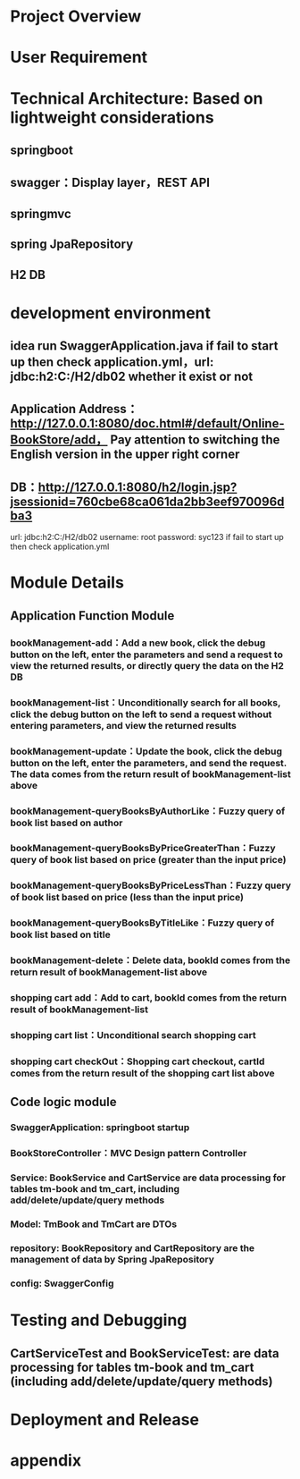 # Project Overview

# User Requirement

# Technical Architecture: Based on lightweight considerations
## springboot
## swagger：Display layer，REST API
## springmvc
## spring JpaRepository
## H2 DB

# development environment 
## idea run SwaggerApplication.java   if fail to start up then check application.yml，url: jdbc:h2:C:/H2/db02  whether it exist or not
## Application Address：http://127.0.0.1:8080/doc.html#/default/Online-BookStore/add，  Pay attention to switching the English version in the upper right corner


## DB：http://127.0.0.1:8080/h2/login.jsp?jsessionid=760cbe68ca061da2bb3eef970096dba3
url: jdbc:h2:C:/H2/db02 
username: root 
password: syc123 
if fail to start up then check application.yml

# Module Details
## Application Function Module
### bookManagement-add：Add a new book, click the debug button on the left, enter the parameters and send a request to view the returned results, or directly query the data on the H2 DB
### bookManagement-list：Unconditionally search for all books, click the debug button on the left to send a request without entering parameters, and view the returned results
### bookManagement-update：Update the book, click the debug button on the left, enter the parameters, and send the request. The data comes from the return result of bookManagement-list above
### bookManagement-queryBooksByAuthorLike：Fuzzy query of book list based on author
### bookManagement-queryBooksByPriceGreaterThan：Fuzzy query of book list based on price (greater than the input price)
### bookManagement-queryBooksByPriceLessThan：Fuzzy query of book list based on price (less than the input price)
### bookManagement-queryBooksByTitleLike：Fuzzy query of book list based on title
### bookManagement-delete：Delete data, bookId comes from the return result of bookManagement-list above
### shopping cart add：Add to cart, bookId comes from the return result of bookManagement-list
### shopping cart list：Unconditional search shopping cart
### shopping cart checkOut：Shopping cart checkout, cartId comes from the return result of the shopping cart list above

## Code logic module
### SwaggerApplication: springboot startup 
### BookStoreController：MVC Design pattern Controller
### Service: BookService and CartService are data processing for tables tm-book and tm_cart, including add/delete/update/query methods
### Model: TmBook and TmCart are DTOs
### repository: BookRepository and CartRepository are the management of data by Spring JpaRepository
### config: SwaggerConfig

# Testing and Debugging
## CartServiceTest and BookServiceTest: are data processing for tables tm-book and tm_cart (including add/delete/update/query methods)

# Deployment and Release

# appendix

